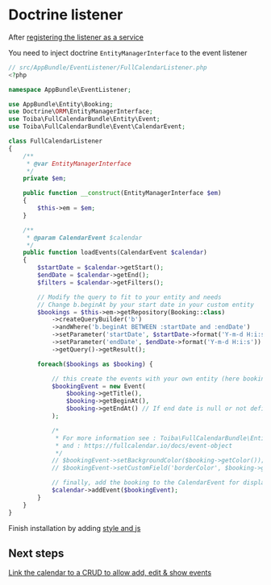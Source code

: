 # Doctrine listener

After [registering the listener as a service](index.md#4-create-your-listener)

You need to inject doctrine `EntityManagerInterface` to the event listener

```php
// src/AppBundle/EventListener/FullCalendarListener.php
<?php

namespace AppBundle\EventListener;

use AppBundle\Entity\Booking;
use Doctrine\ORM\EntityManagerInterface;
use Toiba\FullCalendarBundle\Entity\Event;
use Toiba\FullCalendarBundle\Event\CalendarEvent;

class FullCalendarListener
{
    /**
     * @var EntityManagerInterface
     */
    private $em;

    public function __construct(EntityManagerInterface $em)
    {
        $this->em = $em;
    }

    /**
     * @param CalendarEvent $calendar
     */
    public function loadEvents(CalendarEvent $calendar)
    {
        $startDate = $calendar->getStart();
        $endDate = $calendar->getEnd();
        $filters = $calendar->getFilters();

        // Modify the query to fit to your entity and needs
        // Change b.beginAt by your start date in your custom entity
        $bookings = $this->em->getRepository(Booking::class)
            ->createQueryBuilder('b')
            ->andWhere('b.beginAt BETWEEN :startDate and :endDate')
            ->setParameter('startDate', $startDate->format('Y-m-d H:i:s'))
            ->setParameter('endDate', $endDate->format('Y-m-d H:i:s'))
            ->getQuery()->getResult();

        foreach($bookings as $booking) {

            // this create the events with your own entity (here booking entity)
            $bookingEvent = new Event(
                $booking->getTitle(),
                $booking->getBeginAt(),
                $booking->getEndAt() // If end date is null or not defined, it create an all day event
            );

            /*
             * For more information see : Toiba\FullCalendarBundle\Entity\Event
             * and : https://fullcalendar.io/docs/event-object
             */
            // $bookingEvent->setBackgroundColor($booking->getColor());
            // $bookingEvent->setCustomField('borderColor', $booking->getColor());

            // finally, add the booking to the CalendarEvent for displaying on the calendar
            $calendar->addEvent($bookingEvent);
        }
    }
}
```

Finish installation by adding [style and js](index.md#5-add-styles-and-scripts-in-your-template)

## Next steps
[Link the calendar to a CRUD to allow add, edit & show events](doctrine-crud.md)
